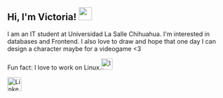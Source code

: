 <h2> Hi, I'm Victoria! <img src="https://media.giphy.com/media/WUlplcMpOCEmTGBtBW/giphy.gif" width="30"> </h2>
I am an IT student at Universidad La Salle Chihuahua. I'm interested in databases and Frontend.
I also love to draw and hope that one day I can design a character maybe for a videogame <3

Fun fact: I love to work on Linux.<img title="linux" alt="linux" src="https://raw.githubusercontent.com/Thomas-George-T/Thomas-George-T/master/assets/linux-tux.svg" width="26" />

<p align="left">
  <a href="https://www.linkedin.com/in/victoriagmolina/"><img alt="LinkedIn" title="LinkedIn" height="32" width="32" src="https://raw.githubusercontent.com/peterthehan/peterthehan/master/assets/linkedin.svg"></a>
</p>
<!--
**VictoriaMolina/VictoriaMolina** is a ✨ _special_ ✨ repository because its `README.md` (this file) appears on your GitHub profile.

Here are some ideas to get you started:

- 🔭 I’m currently working on ...
- 🌱 I’m currently learning ...
- 👯 I’m looking to collaborate on ...
- 🤔 I’m looking for help with ...
- 💬 Ask me about ...
- 📫 How to reach me: ...
- 😄 Pronouns: ...
- ⚡ 
-->

